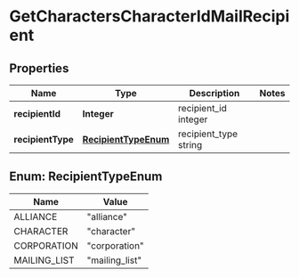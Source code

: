 
# GetCharactersCharacterIdMailRecipient

## Properties
Name | Type | Description | Notes
------------ | ------------- | ------------- | -------------
**recipientId** | **Integer** | recipient_id integer | 
**recipientType** | [**RecipientTypeEnum**](#RecipientTypeEnum) | recipient_type string | 


<a name="RecipientTypeEnum"></a>
## Enum: RecipientTypeEnum
Name | Value
---- | -----
ALLIANCE | &quot;alliance&quot;
CHARACTER | &quot;character&quot;
CORPORATION | &quot;corporation&quot;
MAILING_LIST | &quot;mailing_list&quot;



